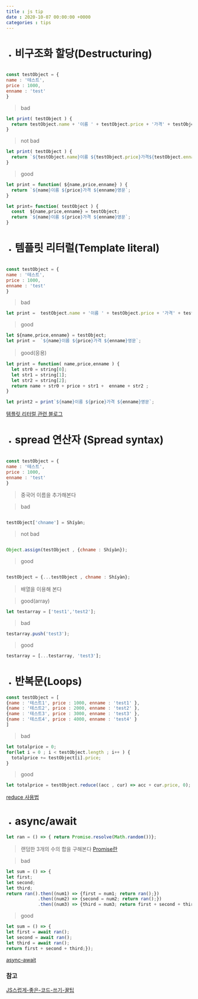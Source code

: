 ```yaml
---
title : js tip
date : 2020-10-07 00:00:00 +0000
categories : tips
---
```


+ # 비구조화 할당(Destructuring)

```javascript

const testObject = {
name : '테스트',
price : 1000,
enname : 'test'
}

```

> bad

```javascript
let print( testObject ) {
  return testObject.name + '이름 ' + testObject.price + '가격' + testObject.enname + '영문';
}

```
> not bad

```javascript
let print( testObject ) {
  return `${testObject.name}이름 ${testObject.price}가격${testObject.enname}영문`;
}

```

> good

```javascript
let print = function( ${name,price,enname} ) {
  return `${name}이름 ${price}가격 ${enname}영문`;
}
```

```javascript
let print= function( testObject ) {
  const  ${name,price,enname} = testObject;
  return `${name}이름 ${price}가격 ${enname}영문`;
}
```

+ # 템플릿 리터럴(Template literal)

```javascript

const testObject = {
name : '테스트',
price : 1000,
enname : 'test'
}

```

> bad

```javascript
let print =  testObject.name + '이름 ' + testObject.price + '가격' + testObject.enname + '영문';

```

> good

```javascript
let ${name,price,enname} = testObject; 
let print =  `${name}이름 ${price}가격 ${enname}영문`;
```

> good(응용)

```javascript
let print = function( name,price,enname ) {
  let str0 = string[0];
  let str1 = string[1];
  let str2 = string[2];
  return name + str0 + price + str1 +  enname + str2 ; 
}

let print2 = print`${name}이름 ${price}가격 ${enname}영문`;

```

[템플릿 리터럴 관련 블로그](https://eblee-repo.tistory.com/38)

+ # spread 연산자 (Spread syntax)

```javascript

const testObject = {
name : '테스트',
price : 1000,
enname : 'test'
}

```

> 중국어 이름을 추가해본다

> bad

```javascript

testObject['chname'] = Shíyàn;
```

>not bad

```javascript

Object.assign(testObject , {chname : Shíyàn});
```

>good

```javascript

testObject = {...testObject , chname : Shíyàn};
```

> 배열을 이용해 본다

>good(array)

```javascript
let testarray = ['test1','test2'];
```

>bad

```javascript
testarray.push('test3');
```

>good

```javascript
testarray = [...testarray, 'test3'];
```

+ # 반복문(Loops)

```javascript
const testObject = [
{name : '테스트1', price : 1000, enname : 'test1' },
{name : '테스트2', price : 2000, enname : 'test2' },
{name : '테스트3', price : 3000, enname : 'test3' },
{name : '테스트4', price : 4000, enname : 'test4' }
]
```

> bad

```javascript
let totalprice = 0;
for(let i = 0 ; i < testObject.length ; i++ ) {
  totalprice += testObject[i].price;
}
```

> good

```javascript
let totalprice = testObject.reduce((acc , cur) => acc + cur.price, 0);
```
[reduce 사용법](https://www.zerocho.com/category/JavaScript/post/5acafb05f24445001b8d796d)

+ # async/await

```javascript
let ran = () => { return Promise.resolve(Math.random())};
```
> 랜덤한 3개의 수의 합을 구해본다
[ Promise란 ](https://joshua1988.github.io/web-development/javascript/promise-for-beginners/)

> bad

```javascript
let sum = () => { 
let first;
let second;
let third;
return ran().then((num1) => {first = num1; return ran();})
            .then((num2) => {second = num2; return ran();})
            .then((num3) => {third = num3; return first + second + third;});
```

> good 

```javascript
let sum = () => { 
let first = await ran();
let second = await ran();
let third = await ran();
return first + second + third;});
```
[async-await](https://joshua1988.github.io/web-development/javascript/js-async-await/)

### 참고
[JS스럽게-좋은-코드-쓰기-꿀팁](https://velog.io/@wooder2050/JS%EC%8A%A4%EB%9F%BD%EA%B2%8C-%EC%A2%8B%EC%9D%80-%EC%BD%94%EB%93%9C-%EC%93%B0%EA%B8%B0-%EA%BF%80%ED%8C%81)
